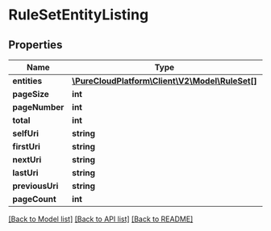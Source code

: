 # RuleSetEntityListing

## Properties
Name | Type | Description | Notes
------------ | ------------- | ------------- | -------------
**entities** | [**\PureCloudPlatform\Client\V2\Model\RuleSet[]**](RuleSet.md) |  | [optional] 
**pageSize** | **int** |  | [optional] 
**pageNumber** | **int** |  | [optional] 
**total** | **int** |  | [optional] 
**selfUri** | **string** |  | [optional] 
**firstUri** | **string** |  | [optional] 
**nextUri** | **string** |  | [optional] 
**lastUri** | **string** |  | [optional] 
**previousUri** | **string** |  | [optional] 
**pageCount** | **int** |  | [optional] 

[[Back to Model list]](../README.md#documentation-for-models) [[Back to API list]](../README.md#documentation-for-api-endpoints) [[Back to README]](../README.md)


